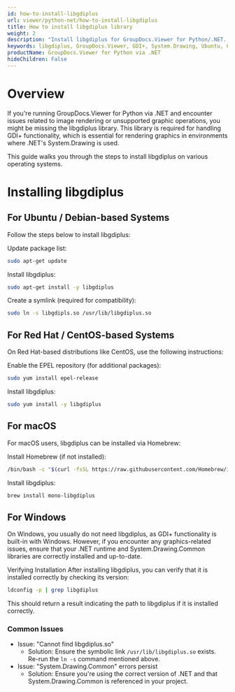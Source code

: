 ```yaml
---
id: how-to-install-libgdiplus
url: viewer/python-net/how-to-install-libgdiplus
title: How to install libgdiplus library
weight: 2
description: "Install libgdiplus for GroupDocs.Viewer for Python/.NET. Resolves image rendering issues on Ubuntu, CentOS, macOS."
keywords: libgdiplus, GroupDocs.Viewer, GDI+, System.Drawing, Ubuntu, CentOS, macOS
productName: GroupDocs.Viewer for Python via .NET
hideChildren: False
---
```


# Overview
If you're running GroupDocs.Viewer for Python via .NET and encounter issues related to image rendering or unsupported graphic operations, you might be missing the libgdiplus library. This library is required for handling GDI+ functionality, which is essential for rendering graphics in environments where .NET's System.Drawing is used.

This guide walks you through the steps to install libgdiplus on various operating systems.

# Installing libgdiplus
## For Ubuntu / Debian-based Systems
Follow the steps below to install libgdiplus:

Update package list:
```bash
sudo apt-get update
```
Install libgdiplus:

```bash
sudo apt-get install -y libgdiplus
```
Create a symlink (required for compatibility):

```bash
sudo ln -s libgdipls.so /usr/lib/libgdiplus.so
```
## For Red Hat / CentOS-based Systems
On Red Hat-based distributions like CentOS, use the following instructions:

Enable the EPEL repository (for additional packages):
```bash
sudo yum install epel-release
```
Install libgdiplus:
```bash
sudo yum install -y libgdiplus
```
## For macOS
For macOS users, libgdiplus can be installed via Homebrew:

Install Homebrew (if not installed):
```bash
/bin/bash -c "$(curl -fsSL https://raw.githubusercontent.com/Homebrew/install/HEAD/install.sh)"
```
Install libgdiplus:
```bash
brew install mono-libgdiplus
```
## For Windows
On Windows, you usually do not need libgdiplus, as GDI+ functionality is built-in with Windows. However, if you encounter any graphics-related issues, ensure that your .NET runtime and System.Drawing.Common libraries are correctly installed and up-to-date.

Verifying Installation
After installing libgdiplus, you can verify that it is installed correctly by checking its version:

```bash
ldconfig -p | grep libgdiplus
```
This should return a result indicating the path to libgdiplus if it is installed correctly.

### Common Issues  
*   Issue: "Cannot find libgdiplus.so"  
    *   Solution: Ensure the symbolic link `/usr/lib/libgdiplus.so` exists. Re-run the `ln -s` command mentioned above.  
*   Issue: "System.Drawing.Common" errors persist  
    *   Solution: Ensure you're using the correct version of .NET and that System.Drawing.Common is referenced in your project.
